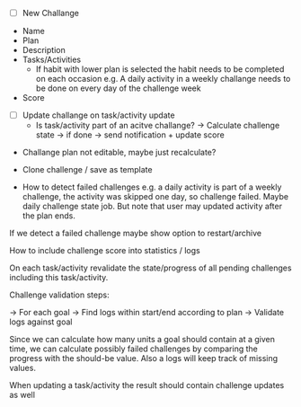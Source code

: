 - [ ] New Challange
 - Name
 - Plan
 - Description
 - Tasks/Activities
   - If habit with lower plan is selected the habit needs to be completed on each occasion
    e.g. A daily activity in a weekly challange needs to be done on every day of the challenge week
 - Score
- [ ] Update challange on task/activity update
  - Is task/activity part of an acitve challange? 
      -> Calculate challenge state
         -> if done -> send notification + update score
    

- Challange plan not editable, maybe just recalculate?
- Clone challenge / save as template

- How to detect failed challenges e.g. a daily activity is part of a weekly challenge, the activity was skipped
one day, so challenge failed. Maybe daily challenge state job. But note that user may updated activity after
the plan ends.
  
If we detect a failed challenge maybe show option to restart/archive

How to include challenge score into statistics / logs

On each task/activity revalidate the state/progress of all pending challenges including this task/activity.

Challenge validation steps:

-> For each goal
  -> Find logs within start/end according to plan
    -> Validate logs against goal


Since we can calculate how many units a goal should contain at a given time, we can calculate possibly failed
challenges by comparing the progress with the should-be value. Also a logs will keep track of missing values.

When updating a task/activity the result should contain challenge updates as well